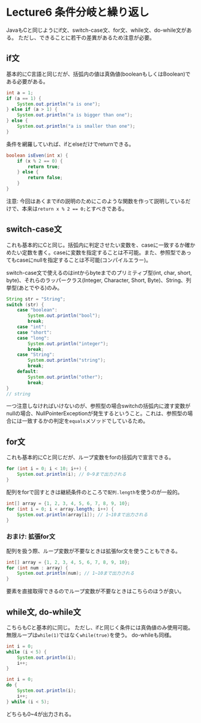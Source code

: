 # Lecture6 条件分岐と繰り返し
JavaもCと同じようにif文、switch-case文、for文、while文、do-while文がある。
ただし、できることに若干の差異があるため注意が必要。

## if文
基本的にC言語と同じだが、括弧内の値は真偽値(booleanもしくはBoolean)である必要がある。

```java
int a = 1;
if (a == 1) {
    System.out.println("a is one");
} else if (a > 1) {
    System.out.println("a is bigger than one");
} else {
    System.out.println("a is smaller than one");
}
```

条件を網羅していれば、ifとelseだけでreturnできる。

```java
boolean isEven(int x) {
    if (x % 2 == 0) {
        return true;
    } else {
        return false;
    }
}
```

注意: 今回はあくまでifの説明のためにこのような関数を作って説明しているだけで、本来は`return x % 2 == 0;`とすべきである。

## switch-case文
これも基本的にCと同じ。括弧内に判定させたい変数を、caseに一致するか確かめたい定数を書く。caseに変数を指定することは不可能。また、参照型であってもcaseにnullを指定することは不可能(コンパイルエラー)。

switch-case文で使えるのはintからbyteまでのプリミティブ型(int, char, short, byte)、それらのラッパークラス(Integer, Character, Short, Byte)、String、列挙型(あとでやる)のみ。

```java
String str = "String";
switch (str) {
    case "boolean":
        System.out.println("bool");
        break;
    case "int":
    case "short":
    case "long":
        System.out.println("integer");
        break;
    case "String":
        System.out.println("string");
        break;
    default: 
        System.out.println("other");
        break;
}
// string
```

一つ注意しなければいけないのが、参照型の場合switchの括弧内に渡す変数がnullの場合、NullPointerExceptionが発生するということ。これは、参照型の場合には一致するかの判定を`equals`メソッドでしているため。

## for文
これも基本的にCと同じだが、ループ変数をforの括弧内で宣言できる。

```java
for (int i = 0; i < 10; i++) {
    System.out.println(i); // 0~9まで出力される
}
```

配列をforで回すときは継続条件のところで`配列.length`を使うのが一般的。

```java
int[] array = {1, 2, 3, 4, 5, 6, 7, 8, 9, 10};
for (int i = 0; i < array.length; i++) {
    System.out.println(array[i]); // 1~10まで出力される
}
```

### おまけ: 拡張for文
配列を扱う際、ループ変数が不要なときは拡張for文を使うこともできる。

```java
int[] array = {1, 2, 3, 4, 5, 6, 7, 8, 9, 10};
for (int num : array) {
    System.out.println(num); // 1~10まで出力される
}
```

要素を直接取得できるのでループ変数が不要なときはこちらのほうが良い。

## while文, do-while文
こちらもCと基本的に同じ。
ただし、ifと同じく条件には真偽値のみ使用可能。無限ループは`while(1)`ではなく`while(true)`を使う。
do-whileも同様。

```java
int i = 0;
while (i < 5) {
    System.out.println(i);
    i++;
}
```

```java
int i = 0;
do {
    System.out.println(i);
    i++;
} while (i < 5);
```

どちらも0~4が出力される。
